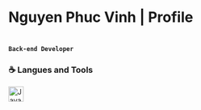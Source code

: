 # Nguyen Phuc Vinh | Profile
#
**`Back-end Developer`**

### ☕️ Langues and Tools
<img align="left" alt="Java" width="30px" src="https://cdn.jsdelivr.net/gh/devicons/devicon/icons/java/java-original.svg" style="max-width: 100%;">
